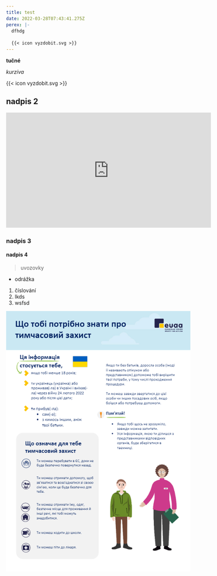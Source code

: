```yaml
---
title: test
date: 2022-03-28T07:43:41.275Z
perex: |-
  dfhdg

  {{< icon vyzdobit.svg >}}
---
```

**tučné**

*kurzíva*

{{< icon vyzdobit.svg >}}

## nadpis 2

<iframe width="560" height="315" src="https://www.youtube.com/embed/iiw2OM4jDbA" title="YouTube video player" frameborder="0" allow="accelerometer; autoplay; clipboard-write; encrypted-media; gyroscope; picture-in-picture" allowfullscreen></iframe>

### nadpis 3

#### nadpis 4

> uvozovky

* odrážka

1. číslování
2. lkds
3. wsfsd

![alt text](ukranian_children_cdt-nb1.jpg "title")